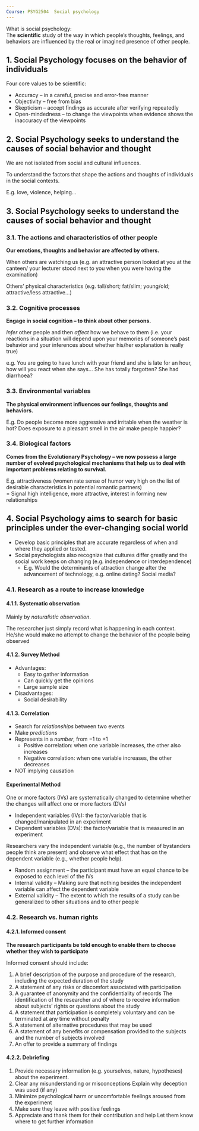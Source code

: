 ```yaml
---
Course: PSYG2504  Social psychology
---
```


What is social psychology:  
The **scientific** study of the way in which people’s thoughts, feelings, and behaviors are influenced by the real or imagined presence of other people.

## 1. Social Psychology focuses on the behavior of individuals

Four core values to be scientific: 

- Accuracy – in a careful, precise and error-free manner
- Objectivity – free from bias
- Skepticism – accept findings as accurate after verifying repeatedly
- Open-mindedness – to change the viewpoints when evidence shows the inaccuracy of the viewpoints

## 2. Social Psychology seeks to understand the causes of social behavior and thought

We are not isolated from social and cultural influences.

To understand the factors that shape the actions and thoughts of individuals in the social contexts.

E.g. love, violence, helping…

## 3. Social Psychology seeks to understand the causes of social behavior and thought

### 3.1. The actions and characteristics of other people

**Our emotions, thoughts and behavior are affected by others.**

When others are watching us (e.g. an attractive person looked at you at the canteen/ your lecturer stood next to you when you were having the examination)

Others’ physical characteristics (e.g. tall/short; fat/slim; young/old; attractive/less attractive…)

### 3.2. Cognitive processes

**Engage in social cognition – to think about other persons.**

*Infer* other people and then *affect* how we behave to them (i.e. your reactions in a situation will depend upon your memories of someone’s past behavior and your inferences about whether his/her explanation is really true)

e.g. You are going to have lunch with your friend and she is late for an hour, how will you react when she says…
She has totally forgotten? She had diarrhoea?

### 3.3. Environmental variables

**The physical environment influences our feelings,  thoughts and behaviors.**

E.g. Do people become more aggressive and irritable when the weather is hot? Does exposure to a pleasant smell in the air make people happier?

### 3.4. Biological factors

**Comes from the Evolutionary Psychology – we now possess a large number of evolved psychological mechanisms that help us to deal with important problems relating to survival.**

E.g. attractiveness (women rate sense of humor very high on the list of desirable characteristics in potential romantic partners)  
 = Signal high intelligence, more attractive, interest in forming new relationships

## 4. Social Psychology aims to search for basic principles under the ever-changing social world

- Develop basic principles that are accurate regardless of when and where they applied or tested.
- Social psychologists also recognize that cultures differ greatly and the social work keeps on changing (e.g. independence or interdependence)
  - E.g. Would the determinants of attraction change after the advancement of technology, e.g. online dating? Social media?

### 4.1. Research as a route to increase knowledge

#### 4.1.1. Systematic observation

Mainly by *naturalistic observation*.

The researcher just simply record what is happening in each context.  
He/she would make no attempt to change the behavior of the people being observed

#### 4.1.2. Survey Method

- Advantages:   
  - Easy to gather information
  - Can quickly get the opinions
  - Large sample size
- Disadvantages:
  - Social desirability

#### 4.1.3. Correlation

- Search for *relationships* between two events
- Make *predictions* 
- Represents in a *number*, from $-1$ to $+1$
  - Positive correlation: when one variable increases, the other also increases
  - Negative correlation: when one variable increases, the other decreases
- NOT implying causation

 #### Experimental Method

One or more factors (IVs) are systematically changed to determine whether the changes will affect one or more factors (DVs)

- Independent variables (IVs): the factor/variable that is changed/manipulated in an experiment
- Dependent variables (DVs): the factor/variable that is measured in an experiment

Researchers vary the independent variable (e.g., the number of bystanders people think are present) and observe what effect that has on the dependent variable (e.g., whether people help).

- Random assignment – the participant must have an equal chance to be exposed to each level of the IVs
- Internal validity – Making sure that nothing besides the independent variable can affect the dependent variable
- External validity – The extent to which the results of a study can be generalized to other situations and to other people

### 4.2. Research vs. human rights

#### 4.2.1. Informed consent

**The research participants be told enough to enable them to choose whether they wish to participate**

Informed consent should include:

1. A brief description of the purpose and procedure of the research, including the expected duration of the study
2. A statement of any risks or discomfort associated with participation
3. A guarantee of anonymity and the confidentiality of records
   The identification of the researcher and of where to receive information about subjects’ rights or questions about the study
4. A statement that participation is completely voluntary and can be terminated at any time without penalty
5. A statement of alternative procedures that may be used
6. A statement of any benefits or compensation provided to the subjects and the number of subjects involved
7. An offer to provide a summary of findings

#### 4.2.2. Debriefing

1. Provide necessary information (e.g. yourselves, nature, hypotheses) about the experiment.
2. Clear any misunderstanding or misconceptions
   Explain why deception was used (if any)
3. Minimize psychological harm or uncomfortable feelings aroused from the experiment
4. Make sure they leave with positive feelings
5. Appreciate and thank them for their contribution and help
   Let them know where to get further information
